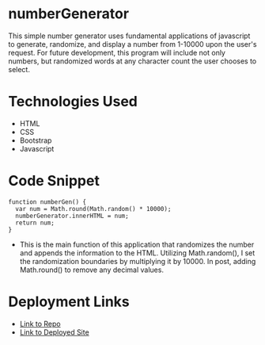 # numberGenerator
This simple number generator uses fundamental applications of javascript to generate, randomize, and display 
a number from 1-10000 upon the user's request. For future development, this program will include not only numbers, 
but randomized words at any character count the user chooses to select. 

# Technologies Used
* HTML
* CSS
* Bootstrap
* Javascript

# Code Snippet
```
function numberGen() {
  var num = Math.round(Math.random() * 10000);
  numberGenerator.innerHTML = num;
  return num;
}
```
- This is the main function of this application that randomizes the number and appends the information to the HTML. Utilizing Math.random(), I set the randomization boundaries by multiplying it by 10000. In post, adding Math.round() to remove any decimal values. 

# Deployment Links

* [Link to Repo](https://github.com/Kionling/numberGenerator)
* [Link to Deployed Site](https://kionling.github.io/numberGenerator/)


